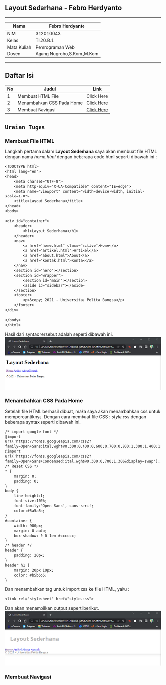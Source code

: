 ## Layout Sederhana - Febro Herdyanto
<hr>

| Nama | Febro Herdyanto |
| --- | --- |
| NIM | 312010043 |
| Kelas | TI.20.B.1 |
| Mata Kuliah | Pemrograman Web |
| Dosen | Agung Nugroho,S.Kom.,M.Kom |

<hr>

## Daftar Isi

| No | Judul | Link |
| --- | --- | --- |
| 1 | Membuat HTML File | [Click Here](#membuat-file-html) |
| 2 | Menambahkan CSS Pada Home | [Click Here](#menambahkan-css-pada-home) |
| 3 | Membuat Navigasi | [Click Here](#membuat-navigasi) |


## `Uraian Tugas`

### **Membuat File HTML** 

Langkah pertama dalam **Layout Sederhana** saya akan membuat file HTML dengan nama *home.html* dengan beberapa code html seperti dibawah ini : 

```
<!DOCTYPE html>
<html lang="en">
<head>
    <meta charset="UTF-8">
    <meta http-equiv="X-UA-Compatible" content="IE=edge">
    <meta name="viewport" content="width=device-width, initial-scale=1.0">
    <title>Layout Sederhana</title>
</head>
<body>

<div id="container">
    <header>
        <h1>Layout Sederhana</h1>
    </header>
    <nav>
        <a href="home.html" class="active">Home</a>
        <a href="artikel.html">Artikel</a>
        <a href="about.html">About</a>
        <a href="kontak.html">Kontak</a>
    </nav>
    <section id="hero"></section>
    <section id="wrapper">
        <section id="main"></section>
        <aside id="sidebar"></aside>
    </section>
    <footer>
        <p>&copy; 2021 - Universitas Pelita Bangsa</p>
    </footer>
</div>
    
</body>
</html>
```

Hasil dari syntax tersebut adalah seperti dibawah ini. <br>
![Img - Create HTML for Layout Sederhana](imgData/createHTML.png)

### **Menambahkan CSS Pada Home**

Setelah file HTML berhasil dibuat, maka saya akan menambahkan css untuk mempercantiknya. Dengan cara membuat file CSS : *style.css* dengan beberapa syntax seperti dibawah ini.

```
/* import google font */
@import
url('https://fonts.googleapis.com/css2?family=Open+Sans:ital,wght@0,300;0,400;0,600;0,700;0,800;1,300;1,400;1,600;1,700;1,800&display=swap');
@import
url('https://fonts.googleapis.com/css2?family=Open+Sans+Condensed:ital,wght@0,300;0,700;1,300&display=swap');
/* Reset CSS */
* {
    margin: 0;
    padding: 0;
}
body {
    line-height:1;
    font-size:100%;
    font-family:'Open Sans', sans-serif;
    color:#5a5a5a;
}
#container {
    width: 980px;
    margin: 0 auto;
    box-shadow: 0 0 1em #cccccc;
}
/* header */
header {
    padding: 20px;
}
header h1 {
    margin: 20px 10px;
    color: #b5b5b5;
}
```

Dan menambahkan tag untuk import css ke file HTML, yaitu :

```
<link rel="stylesheet" href="style.css">
```

Dan akan menampilkan output seperti berikut. <br>
![Img - Import CSS to Home Page](imgData/addCSSonHome.png)

### **Membuat Navigasi**